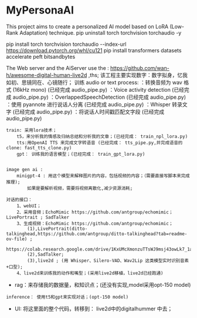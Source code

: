 # MyPersonaAI




This project aims to create a personalized AI model based on LoRA (Low-Rank Adaptation) technique.
pip uninstall torch torchvision torchaudio -y

pip install torch torchvision torchaudio --index-url https://download.pytorch.org/whl/cu121
pip install transformers datasets accelerate peft bitsandbytes

The Web server and the AiServer use the : https://github.com/wan-h/awesome-digital-human-live2d ,ths;
该工程主要实现数字：数字拟身，忆我如初、思镜同在、心镜随行；
训练
    audio or text process:
        ：转换音频为 wav 格式 (16kHz mono) (已经完成 audio_pipe.py)
        ：Voice activity detection  (已经完成 audio_pipe.py)
        ：OverlappedSpeechDetection (已经完成 audio_pipe.py)
        ：使用 pyannote 进行说话人分离  (已经完成 audio_pipe.py)
        ：Whisper 转录文字  (已经完成 audio_pipe.py)
        ：将说话人时间戳匹配文字段  (已经完成 audio_pipe.py)
    
    train: 采用lora技术；
        t5，来分析我的情感及归纳总结和分析我的文章；(已经完成： train_npl_lora.py)
        tts:用OpenAI TTS 来完成文字转语音 (已经完成： tts_pipe.py,并完成语音的clone: fast_tts_clone.py)
        gpt： 训练我的语言模型；(已经完成： train_gpt_lora.py)
    

    image gen ai :
        minigpt-4 : 用这个模型来解释图片的内容，包括视频的内容；（需要直接写脚本来完成推理);
            如果是要解析视频，需要将视频离散化,减少资源消耗; 

    对话的接口：
        1、webUI；
        2、采用音频；EchoMimic https://github.com/antgroup/echomimic；LivePortrait ; SadTalker
        3、生成视频：EchoMimic https://github.com/antgroup/echomimic； 
            (1),LivePortrait(ditto-talkinghead,https://github.com/antgroup/ditto-talkinghead?tab=readme-ov-file) ;
                https://colab.research.google.com/drive/1KxUMcXmonzuTTsWJ9msj43owLk7_1a78 
            (2),SadTalker; 
            (3),live2d ; (用 Whisper、Silero-VAD、Wav2Lip 这类模型实时识别音素+口型);
        4、live2d来训练我的动作和嘴型；(采用live2d移植，live2d已经跑通)

  *  rag：来存储我的数据量，和知识点；(还没有实现,model采用opt-150 model)

    inference： 使用t5和gpt来实现对话；(opt-150 model)

  *  UI:  将这里面的整个代码，转移到： live2d中的digitalhummer 中去； 



